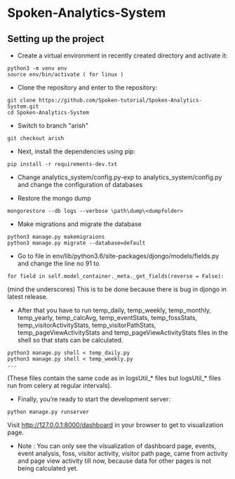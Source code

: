 # Spoken-Analytics-System

## Setting up the project
* Create a virtual environment in recently created directory and activate it:
```
python3 -m venv env
source env/bin/activate ( for linux )
```

* Clone the repository and enter to the repository:
```
git clone https://github.com/Spoken-tutorial/Spoken-Analytics-System.git
cd Spoken-Analytics-System
```

* Switch to branch "arish"
```
git checkout arish
```


* Next, install the dependencies using pip:
```
pip install -r requirements-dev.txt 
```

* Change analytics_system/config.py-exp to analytics_system/config.py and change the configuration of databases

* Restore the mongo dump
```
mongorestore --db logs --verbose \path\dump\<dumpfolder>
```

* Make migrations and migrate the database
```
python3 manage.py makemigraions
python3 manage.py migrate --database=default
```

* Go to file in env/lib/python3.6/site-packages/djongo/models/fields.py and change the line no 91 to
```
for field in self.model_container._meta._get_fields(reverse = False):
```
(mind the underscores)
This is to be done because there is bug in djongo in latest release.

* After that you have to run temp_daily, temp_weekly, temp_monthly, temp_yearly, temp_calcAvg, temp_eventStats, temp_fossStats, temp_visitorActivityStats, temp_visitorPathStats, temp_pageViewActivityStats and temp_pageViewActivityStats files in the shell so that stats can be calculated. 
```
python3 manage.py shell < temp_daily.py
python3 manage.py shell < temp_weekly.py
...

```

(These files contain the same code as in logsUtil_* files but logsUtil_* files run from celery at regular intervals).

* Finally, you’re ready to start the development server:
```
python manage.py runserver
```

Visit http://127.0.0.1:8000/dashboard in your browser to get to visualization page.

* Note : 
You can only see the visualization of dashboard page, events, event analysis, foss, visitor activity, visitor path page, came from activity and page view activity till now, because data for other pages is not being calculated yet.



